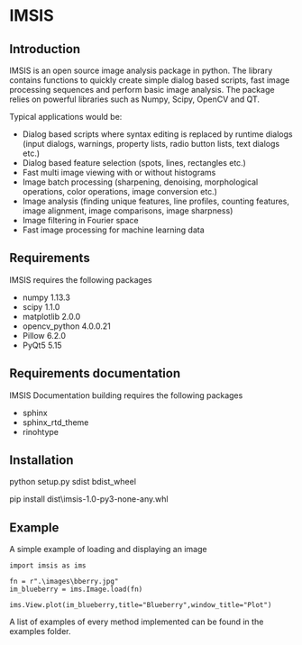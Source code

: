 IMSIS
==================================================

Introduction
------------

IMSIS is an open source image analysis package in python.
The library contains functions to quickly create simple dialog based scripts, fast image processing sequences and perform basic image analysis.
The package relies on powerful libraries such as Numpy, Scipy, OpenCV and QT.

Typical applications would be:

- Dialog based scripts where syntax editing is replaced by runtime dialogs (input dialogs, warnings, property lists, radio button lists, text dialogs etc.)
- Dialog based feature selection (spots, lines, rectangles etc.)
- Fast multi image viewing with or without histograms
- Image batch processing (sharpening, denoising, morphological operations, color operations, image conversion etc.)
- Image analysis (finding unique features, line profiles, counting features, image alignment, image comparisons, image sharpness)
- Image filtering in Fourier space
- Fast image processing for machine learning data

Requirements
------------

IMSIS requires the following packages

- numpy 1.13.3
- scipy 1.1.0
- matplotlib 2.0.0
- opencv_python 4.0.0.21
- Pillow 6.2.0
- PyQt5 5.15

Requirements documentation
--------------------------

IMSIS Documentation building requires the following packages

- sphinx
- sphinx_rtd_theme
- rinohtype

Installation
------------

python setup.py sdist bdist_wheel

pip install dist\imsis-1.0-py3-none-any.whl

Example
-------

A simple example of loading and displaying an image

```
import imsis as ims

fn = r".\images\bberry.jpg"
im_blueberry = ims.Image.load(fn)

ims.View.plot(im_blueberry,title="Blueberry",window_title="Plot")
```

A list of examples of every method implemented can be found in the examples folder.
